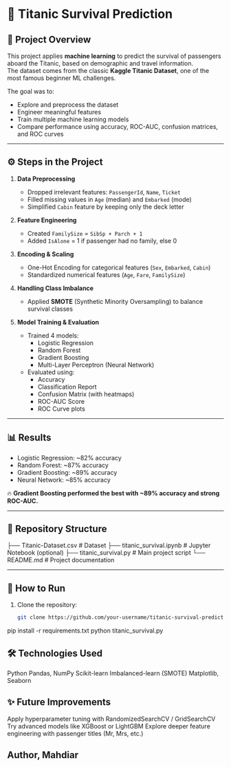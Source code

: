 # 🚢 Titanic Survival Prediction

## 📌 Project Overview
This project applies **machine learning** to predict the survival of passengers aboard the Titanic, based on demographic and travel information.  
The dataset comes from the classic **Kaggle Titanic Dataset**, one of the most famous beginner ML challenges.  

The goal was to:
- Explore and preprocess the dataset  
- Engineer meaningful features  
- Train multiple machine learning models  
- Compare performance using accuracy, ROC-AUC, confusion matrices, and ROC curves  

---

## ⚙️ Steps in the Project
1. **Data Preprocessing**
   - Dropped irrelevant features: `PassengerId`, `Name`, `Ticket`  
   - Filled missing values in `Age` (median) and `Embarked` (mode)  
   - Simplified `Cabin` feature by keeping only the deck letter  

2. **Feature Engineering**
   - Created `FamilySize` = `SibSp + Parch + 1`  
   - Added `IsAlone` = 1 if passenger had no family, else 0  

3. **Encoding & Scaling**
   - One-Hot Encoding for categorical features (`Sex`, `Embarked`, `Cabin`)  
   - Standardized numerical features (`Age`, `Fare`, `FamilySize`)  

4. **Handling Class Imbalance**
   - Applied **SMOTE** (Synthetic Minority Oversampling) to balance survival classes  

5. **Model Training & Evaluation**
   - Trained 4 models:
     - Logistic Regression  
     - Random Forest  
     - Gradient Boosting  
     - Multi-Layer Perceptron (Neural Network)  
   - Evaluated using:
     - Accuracy  
     - Classification Report  
     - Confusion Matrix (with heatmaps)  
     - ROC-AUC Score  
     - ROC Curve plots  

---

## 📊 Results
- Logistic Regression: ~82% accuracy  
- Random Forest: ~87% accuracy  
- Gradient Boosting: ~89% accuracy  
- Neural Network: ~85% accuracy  

🔥 **Gradient Boosting performed the best with ~89% accuracy and strong ROC-AUC.**

---

## 📂 Repository Structure
├── Titanic-Dataset.csv # Dataset
├── titanic_survival.ipynb # Jupyter Notebook (optional)
├── titanic_survival.py # Main project script
└── README.md # Project documentation


---

## 🚀 How to Run
1. Clone the repository:
   ```bash
   git clone https://github.com/your-username/titanic-survival-prediction.git
pip install -r requirements.txt
python titanic_survival.py

## 🛠️ Technologies Used

Python
Pandas, NumPy
Scikit-learn
Imbalanced-learn (SMOTE)
Matplotlib, Seaborn

## ✨ Future Improvements

Apply hyperparameter tuning with RandomizedSearchCV / GridSearchCV
Try advanced models like XGBoost or LightGBM
Explore deeper feature engineering with passenger titles (Mr, Mrs, etc.)

## Author, Mahdiar
